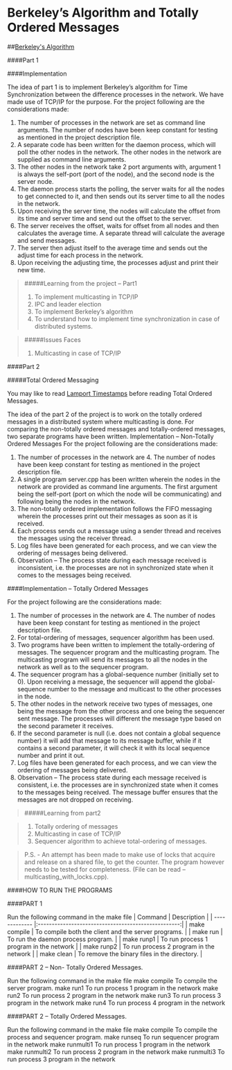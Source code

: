 # Berkeley’s Algorithm and Totally Ordered Messages

##[Berkeley's Algorithm](https://en.wikipedia.org/wiki/Berkeley_algorithm)

####Part 1

####Implementation

The idea of part 1 is to implement Berkeley’s algorithm for Time Synchronization between the difference processes in the network. We have made use of TCP/IP for the purpose.
For the project following are the considerations made:
1.	The number of processes in the network are set as command line arguments. The number of nodes have been keep constant for testing as mentioned in the project description file.
2.	A separate code has been written for the daemon process, which will poll the other nodes in the network. The other nodes in the network are supplied as command line arguments.
3.	The other nodes in the network take 2 port arguments with, argument 1 is always the self-port (port of the node), and the second node is the server node. 
4.	The daemon process starts the polling, the server waits for all the nodes to get connected to it, and then sends out its server time to all the nodes in the network.
5.	Upon receiving the server time, the nodes will calculate the offset from its time and server time and send out the offset to the server.
6.	The server receives the offset, waits for offset from all nodes and then calculates the average time. A separate thread will calculate the average and send messages.
7.	The server then adjust itself to the average time and sends out the adjust time for each process in the network.
8.	Upon receiving the adjusting time, the processes adjust and print their new time.

>#####Learning from the project – Part1
>1.	To implement multicasting in TCP/IP
>2.	IPC and leader election
>3.	To implement Berkeley’s algorithm
>4.	To understand how to implement time synchronization in case of distributed systems.

>#####Issues Faces
>1.	Multicasting in case of TCP/IP

####Part 2

#####Total Ordered Messaging

You may like to read [Lamport Timestamps](https://en.wikipedia.org/wiki/Lamport_timestamps) before reading Total Ordered Messages.

The idea of the part 2 of the project is to work on the totally ordered messages in a distributed system where multicasting is done. For comparing the non-totally ordered messages and totally-ordered messages, two separate programs have been written.
Implementation – Non-Totally Ordered Messages
For the project following are the considerations made:
1.	The number of processes in the network are 4. The number of nodes have been keep constant for testing as mentioned in the project description file.
2.	A single program server.cpp has been written wherein the nodes in the network are provided as command line arguments. The first argument being the self-port (port on which the node will be communicating) and following being the nodes in the network.
3.	The non-totally ordered implementation follows the FIFO messaging wherein the processes print out their messages as soon as it is received. 
4.	Each process sends out a message using a sender thread and receives the messages using the receiver thread.
5.	Log files have been generated for each process, and we can view the ordering of messages being delivered.
6.	Observation – The process state during each message received is inconsistent, i.e. the processes are not in synchronized state when it comes to the messages being received.

####Implementation – Totally Ordered Messages

For the project following are the considerations made:
1.	The number of processes in the network are 4. The number of nodes have been keep constant for testing as mentioned in the project description file.
2.	For total-ordering of messages, sequencer algorithm has been used.
3.	Two programs have been written to implement the totally-ordering of messages. The sequencer program and the multicasting program. The multicasting program will send its messages to all the nodes in the network as well as to the sequencer program.
4.	The sequencer program has a global-sequence number (initially set to 0). Upon receiving a message, the sequencer will append the global-sequence number to the message and multicast to the other processes in the node.
5.	The other nodes in the network receive two types of messages, one being the message from the other process and one being the sequencer sent message. The processes will different the message type based on the second parameter it receives.
6.	If the second parameter is null (i.e. does not contain a global sequence number) it will add that message to its message buffer, while if it contains a second parameter, it will check it with its local sequence number and print it out.
7.	Log files have been generated for each process, and we can view the ordering of messages being delivered.
8.	Observation – The process state during each message received is consistent, i.e. the processes are in synchronized state when it comes to the messages being received. The message buffer ensures that the messages are not dropped on receiving.

>#####Learning from part2

>1.	Totally ordering of messages
>2.	Multicasting in case of TCP/IP
>3.	Sequencer algorithm to achieve total-ordering of messages.

>P.S. -  An attempt has been made to make use of locks that acquire and release on a shared file, to get the counter. The program however needs to be tested for completeness. (File can be read – multicasting_with_locks.cpp).


####HOW TO RUN THE PROGRAMS

####PART 1

Run the following command in the make file
| Command       | Description                                         |
| ------------- |:---------------------------------------------------:|
| make compile	| To compile both the client and the server programs. |
| make run	    | To run the daemon process program.                  |
| make runp1    | To run process 1 program in the network             |
| make runp2    | To run process 2 program in the network             |
| make clean    |	To remove the binary files in the directory.        |


####PART 2 – Non- Totally Ordered Messages.

Run the following command in the make file
make compile	To compile the server program.
make run1	To run process 1 program in the network
make run2	To run process 2 program in the network
make run3	To run process 3 program in the network
make run4	To run process 4 program in the network

####PART 2 – Totally Ordered Messages.

Run the following command in the make file
make compile	To compile the process and sequencer program.
make runseq	To run sequencer program in the network
make runmulti1	To run process 1 program in the network
make runmulti2	To run process 2 program in the network
make runmulti3	To run process 3 program in the network



